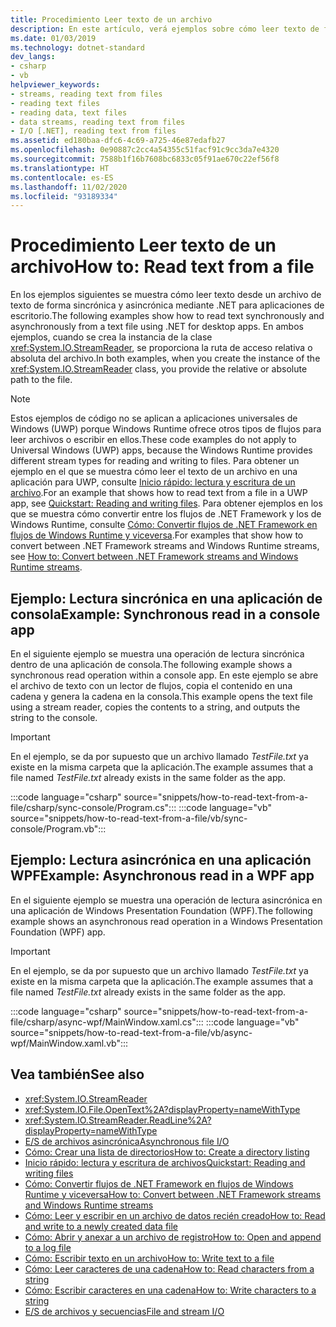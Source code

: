 ```yaml
---
title: Procedimiento Leer texto de un archivo
description: En este artículo, verá ejemplos sobre cómo leer texto de forma sincrónica y asincrónica desde un archivo de texto mediante la clase StreamReader de .NET para aplicaciones de escritorio.
ms.date: 01/03/2019
ms.technology: dotnet-standard
dev_langs:
- csharp
- vb
helpviewer_keywords:
- streams, reading text from files
- reading text files
- reading data, text files
- data streams, reading text from files
- I/O [.NET], reading text from files
ms.assetid: ed180baa-dfc6-4c69-a725-46e87edafb27
ms.openlocfilehash: 0e90887c2cc4a54355c51facf91c9cc3da7e4320
ms.sourcegitcommit: 7588b1f16b7608bc6833c05f91ae670c22ef56f8
ms.translationtype: HT
ms.contentlocale: es-ES
ms.lasthandoff: 11/02/2020
ms.locfileid: "93189334"
---
```

# <a name="how-to-read-text-from-a-file"></a><span data-ttu-id="be3e9-103">Procedimiento Leer texto de un archivo</span><span class="sxs-lookup"><span data-stu-id="be3e9-103">How to: Read text from a file</span></span>

<span data-ttu-id="be3e9-104">En los ejemplos siguientes se muestra cómo leer texto desde un archivo de texto de forma sincrónica y asincrónica mediante .NET para aplicaciones de escritorio.</span><span class="sxs-lookup"><span data-stu-id="be3e9-104">The following examples show how to read text synchronously and asynchronously from a text file using .NET for desktop apps.</span></span> <span data-ttu-id="be3e9-105">En ambos ejemplos, cuando se crea la instancia de la clase <xref:System.IO.StreamReader>, se proporciona la ruta de acceso relativa o absoluta del archivo.</span><span class="sxs-lookup"><span data-stu-id="be3e9-105">In both examples, when you create the instance of the <xref:System.IO.StreamReader> class, you provide the relative or absolute path to the file.</span></span>
  
> [!NOTE]
> <span data-ttu-id="be3e9-106">Estos ejemplos de código no se aplican a aplicaciones universales de Windows (UWP) porque Windows Runtime ofrece otros tipos de flujos para leer archivos o escribir en ellos.</span><span class="sxs-lookup"><span data-stu-id="be3e9-106">These code examples do not apply to Universal Windows (UWP) apps, because the Windows Runtime provides different stream types for reading and writing to files.</span></span> <span data-ttu-id="be3e9-107">Para obtener un ejemplo en el que se muestra cómo leer el texto de un archivo en una aplicación para UWP, consulte [Inicio rápido: lectura y escritura de un archivo](/previous-versions/windows/apps/hh758325(v=win.10)).</span><span class="sxs-lookup"><span data-stu-id="be3e9-107">For an example that shows how to read text from a file in a UWP app, see [Quickstart: Reading and writing files](/previous-versions/windows/apps/hh758325(v=win.10)).</span></span> <span data-ttu-id="be3e9-108">Para obtener ejemplos en los que se muestra cómo convertir entre los flujos de .NET Framework y los de Windows Runtime, consulte [Cómo: Convertir flujos de .NET Framework en flujos de Windows Runtime y viceversa](how-to-convert-between-dotnet-streams-and-winrt-streams.md).</span><span class="sxs-lookup"><span data-stu-id="be3e9-108">For examples that show how to convert between .NET Framework streams and Windows Runtime streams, see [How to: Convert between .NET Framework streams and Windows Runtime streams](how-to-convert-between-dotnet-streams-and-winrt-streams.md).</span></span>  
  
## <a name="example-synchronous-read-in-a-console-app"></a><span data-ttu-id="be3e9-109">Ejemplo: Lectura sincrónica en una aplicación de consola</span><span class="sxs-lookup"><span data-stu-id="be3e9-109">Example: Synchronous read in a console app</span></span>  
<span data-ttu-id="be3e9-110">En el siguiente ejemplo se muestra una operación de lectura sincrónica dentro de una aplicación de consola.</span><span class="sxs-lookup"><span data-stu-id="be3e9-110">The following example shows a synchronous read operation within a console app.</span></span> <span data-ttu-id="be3e9-111">En este ejemplo se abre el archivo de texto con un lector de flujos, copia el contenido en una cadena y genera la cadena en la consola.</span><span class="sxs-lookup"><span data-stu-id="be3e9-111">This example opens the text file using a stream reader, copies the contents to a string, and outputs the string to the console.</span></span>  
  
> [!IMPORTANT]
> <span data-ttu-id="be3e9-112">En el ejemplo, se da por supuesto que un archivo llamado *TestFile.txt* ya existe en la misma carpeta que la aplicación.</span><span class="sxs-lookup"><span data-stu-id="be3e9-112">The example assumes that a file named *TestFile.txt* already exists in the same folder as the app.</span></span>  

:::code language="csharp" source="snippets/how-to-read-text-from-a-file/csharp/sync-console/Program.cs":::
:::code language="vb" source="snippets/how-to-read-text-from-a-file/vb/sync-console/Program.vb":::
  
## <a name="example-asynchronous-read-in-a-wpf-app"></a><span data-ttu-id="be3e9-113">Ejemplo: Lectura asincrónica en una aplicación WPF</span><span class="sxs-lookup"><span data-stu-id="be3e9-113">Example: Asynchronous read in a WPF app</span></span>
 <span data-ttu-id="be3e9-114">En el siguiente ejemplo se muestra una operación de lectura asincrónica en una aplicación de Windows Presentation Foundation (WPF).</span><span class="sxs-lookup"><span data-stu-id="be3e9-114">The following example shows an asynchronous read operation in a Windows Presentation Foundation (WPF) app.</span></span>  
  
> [!IMPORTANT]
> <span data-ttu-id="be3e9-115">En el ejemplo, se da por supuesto que un archivo llamado *TestFile.txt* ya existe en la misma carpeta que la aplicación.</span><span class="sxs-lookup"><span data-stu-id="be3e9-115">The example assumes that a file named *TestFile.txt* already exists in the same folder as the app.</span></span>  

:::code language="csharp" source="snippets/how-to-read-text-from-a-file/csharp/async-wpf/MainWindow.xaml.cs":::
:::code language="vb" source="snippets/how-to-read-text-from-a-file/vb/async-wpf/MainWindow.xaml.vb":::
  
## <a name="see-also"></a><span data-ttu-id="be3e9-116">Vea también</span><span class="sxs-lookup"><span data-stu-id="be3e9-116">See also</span></span>

- <xref:System.IO.StreamReader>  
- <xref:System.IO.File.OpenText%2A?displayProperty=nameWithType>  
- <xref:System.IO.StreamReader.ReadLine%2A?displayProperty=nameWithType>  
- [<span data-ttu-id="be3e9-117">E/S de archivos asincrónica</span><span class="sxs-lookup"><span data-stu-id="be3e9-117">Asynchronous file I/O</span></span>](asynchronous-file-i-o.md)  
- <span data-ttu-id="be3e9-118">[Cómo: Crear una lista de directorios](/previous-versions/dotnet/netframework-4.0/5cf8zcfh(v=vs.100))</span><span class="sxs-lookup"><span data-stu-id="be3e9-118">[How to: Create a directory listing](/previous-versions/dotnet/netframework-4.0/5cf8zcfh(v=vs.100))</span></span>  
- <span data-ttu-id="be3e9-119">[Inicio rápido: lectura y escritura de archivos](/previous-versions/windows/apps/hh758325(v=win.10))</span><span class="sxs-lookup"><span data-stu-id="be3e9-119">[Quickstart: Reading and writing files](/previous-versions/windows/apps/hh758325(v=win.10))</span></span>  
- [<span data-ttu-id="be3e9-120">Cómo: Convertir flujos de .NET Framework en flujos de Windows Runtime y viceversa</span><span class="sxs-lookup"><span data-stu-id="be3e9-120">How to: Convert between .NET Framework streams and Windows Runtime streams</span></span>](how-to-convert-between-dotnet-streams-and-winrt-streams.md)  
- [<span data-ttu-id="be3e9-121">Cómo: Leer y escribir en un archivo de datos recién creado</span><span class="sxs-lookup"><span data-stu-id="be3e9-121">How to: Read and write to a newly created data file</span></span>](how-to-read-and-write-to-a-newly-created-data-file.md)  
- [<span data-ttu-id="be3e9-122">Cómo: Abrir y anexar a un archivo de registro</span><span class="sxs-lookup"><span data-stu-id="be3e9-122">How to: Open and append to a log file</span></span>](how-to-open-and-append-to-a-log-file.md)  
- [<span data-ttu-id="be3e9-123">Cómo: Escribir texto en un archivo</span><span class="sxs-lookup"><span data-stu-id="be3e9-123">How to: Write text to a file</span></span>](how-to-write-text-to-a-file.md)  
- [<span data-ttu-id="be3e9-124">Cómo: Leer caracteres de una cadena</span><span class="sxs-lookup"><span data-stu-id="be3e9-124">How to: Read characters from a string</span></span>](how-to-read-characters-from-a-string.md)  
- [<span data-ttu-id="be3e9-125">Cómo: Escribir caracteres en una cadena</span><span class="sxs-lookup"><span data-stu-id="be3e9-125">How to: Write characters to a string</span></span>](how-to-write-characters-to-a-string.md)  
- [<span data-ttu-id="be3e9-126">E/S de archivos y secuencias</span><span class="sxs-lookup"><span data-stu-id="be3e9-126">File and stream I/O</span></span>](index.md)
